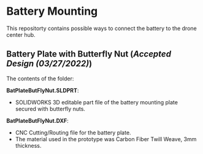 # Battery Mounting
This repositorty contains possible ways to connect the battery to the drone center hub.

## Battery Plate with Butterfly Nut (*Accepted Design (03/27/2022)*)

The contents of the folder:

**BatPlateButFlyNut.SLDPRT**:
- SOLIDWORKS  3D editable part file of the battery mounting plate secured with butterfly nuts.

**BatPlateButFlyNut.DXF**:
- CNC Cutting/Routing file for the battery plate.
- The material used in the prototype was Carbon Fiber Twill Weave, 3mm thickness.
